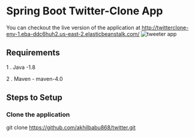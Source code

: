 # Spring Boot Twitter-Clone App
You can checkout the live version of the application at http://twitterclone-env-1.eba-ddc6huh2.us-east-2.elasticbeanstalk.com/
![tweeter app](https://user-images.githubusercontent.com/24802745/94589457-e67f6c00-02a2-11eb-8db7-839eaffce5cd.PNG)
## Requirements 
1 . Java -1.8 

2 . Maven - maven-4.0

## Steps to Setup

### Clone the application

git clone https://github.com/akhilbabu868/twitter.git
